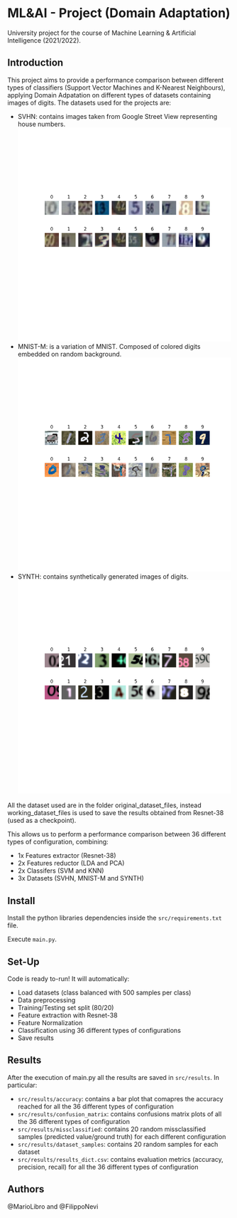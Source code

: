 # ML&AI - Project (Domain Adaptation)
University project for the course of Machine Learning & Artificial Intelligence (2021/2022).

## Introduction
This project aims to provide a performance comparison between different types of classifiers (Support Vector Machines and K-Nearest Neighbours), applying Domain Adpatation on different types of datasets containing images of digits.
The datasets used for the projects are: 
- SVHN: contains images taken from Google Street View representing house numbers.
  ![svhn](/src/results/dataset_samples/svhn.png)
- MNIST-M: is a variation of MNIST. Composed of colored digits embedded on random background.
  ![mnist-m](/src/results/dataset_samples/mnistm.png)
- SYNTH: contains synthetically generated images of digits.
  ![synth](/src/results/dataset_samples/synth.png)
  
All the dataset used are in the folder original_dataset_files, instead working_dataset_files is used to save the results obtained from Resnet-38 (used as a checkpoint).

This allows us to perform a performance comparison between 36 different types of configuration, combining:
- 1x Features extractor (Resnet-38)
- 2x Features reductor (LDA and PCA)
- 2x Classifers (SVM and KNN)
- 3x Datasets (SVHN, MNIST-M and SYNTH)

## Install
Install the python libraries dependencies inside the `src/requirements.txt` file.

Execute `main.py`.

## Set-Up
Code is ready to-run! 
It will automatically:
- Load datasets (class balanced with 500 samples per class)
- Data preprocessing 
- Training/Testing set split (80/20)
- Feature extraction with Resnet-38
- Feature Normalization
- Classification using 36 different types of configurations
- Save results

## Results
After the execution of main.py all the results are saved in `src/results`. In particular:
- `src/results/accuracy`: contains a bar plot that comapres the accuracy reached for all the 36 different types of configuration
- `src/results/confusion_matrix`: contains confusions matrix plots of all the 36 different types of configuration
- `src/results/missclassified`: contains 20 random missclassified samples (predicted value/ground truth) for each different configuration
- `src/results/dataset_samples`: contains 20 random samples for each dataset
- `src/results/results_dict.csv`: contains evaluation metrics (accuracy, precision, recall) for all the 36 different types of configuration

## Authors
@MarioLibro and @FilippoNevi
